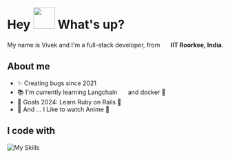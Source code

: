 <h1> Hey <img src="https://emojis.slackmojis.com/emojis/images/1577305505/7373/hand_wave.gif?1577305505" width="50" /> What's up?</h1>

<p> My name is Vivek and I'm a full-stack developer, from <img src="https://image.similarpng.com/very-thumbnail/2020/06/India-flag-icon-on-transparent-background-PNG.png" width="17" /> <b>IIT Roorkee, India</b>. </p>

## About me

- ✨ Creating bugs since 2021
- 📚 I'm currently learning Langchain <img src="https://cdn.analyticsvidhya.com/wp-content/uploads/2023/07/langchain3.png" width="17" />  and docker 🐳
- 🎯 Goals 2024: Learn Ruby on Rails 🚀
- 🎲 And ... I Like to watch Anime 🎸

## I code with
![My Skills](https://skillicons.dev/icons?i=ts,next,react,js,tailwind,postgres,docker,prisma,git,github,mongodb,nodejs,expressjs,redux)
